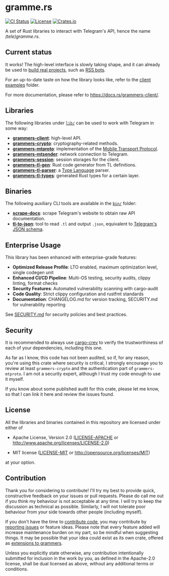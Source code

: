 # gramme.rs

[![CI Status](https://github.com/Lonami/grammers/workflows/Rust/badge.svg)](https://github.com/Lonami/grammers/actions)
[![License](https://img.shields.io/badge/license-MIT%2FApache--2.0-blue.svg)](LICENSE-MIT)
[![Crates.io](https://img.shields.io/crates/v/grammers-client.svg)](https://crates.io/crates/grammers-client)

A set of Rust libraries to interact with Telegram's API, hence the name *(tele)gramme.rs*.

## Current status

It works! The high-level interface is slowly taking shape, and it can already be used to [build
real projects], such as [RSS bots].

For an up-to-date taste on how the library looks like, refer to the [client examples] folder.

For more documentation, please refer to <https://docs.rs/grammers-client/>.

## Libraries

The following libraries under [`lib/`] can be used to work with Telegram in some way:

* **[grammers-client]**: high-level API.
* **[grammers-crypto]**: cryptography-related methods.
* **[grammers-mtproto]**: implementation of the [Mobile Transport Protocol].
* **[grammers-mtsender]**: network connection to Telegram.
* **[grammers-session]**: session storages for the client.
* **[grammers-tl-gen]**: Rust code generator from TL definitions.
* **[grammers-tl-parser]**: a [Type Language] parser.
* **[grammers-tl-types]**: generated Rust types for a certain layer.

## Binaries

The following auxiliary CLI tools are available in the [`bin/`] folder:

* **[scrape-docs]**: scrape Telegram's website to obtain raw API documentation.
* **[tl-to-json]**: tool to read `.tl` and output `.json`, equivalent to
  [Telegram's JSON schema][tl-json].

## Enterprise Usage

This library has been enhanced with enterprise-grade features:

* **Optimized Release Profile**: LTO enabled, maximum optimization level, single codegen unit
* **Enhanced CI/CD Pipeline**: Multi-OS testing, security audits, clippy linting, format checks
* **Security Features**: Automated vulnerability scanning with cargo-audit
* **Code Quality**: Strict clippy configuration and rustfmt standards
* **Documentation**: CHANGELOG.md for version tracking, SECURITY.md for vulnerability reporting

See [SECURITY.md](SECURITY.md) for security policies and best practices.

## Security

It is recommended to always use [cargo-crev] to verify the trustworthiness of each of your
dependencies, including this one.

As far as I know, this code has not been audited, so if, for any reason, you're using this crate
where security is critical, I strongly encourage you to review at least `grammers-crypto` and the
authentication part of `grammers-mtproto`. I am not a security expert, although I trust my code
enough to use it myself.

If you know about some published audit for this crate, please let me know, so that I can link it
here and review the issues found.

## License

All the libraries and binaries contained in this repository are licensed under either of

* Apache License, Version 2.0 ([LICENSE-APACHE] or
  http://www.apache.org/licenses/LICENSE-2.0)

* MIT license ([LICENSE-MIT] or http://opensource.org/licenses/MIT)

at your option.

## Contribution

Thank you for considering to contribute! I'll try my best to provide quick, constructive feedback
on your issues or pull requests. Please do call me out if you think my behaviour is not acceptable
at any time. I will try to keep the discussion as technical as possible. Similarly, I will not
tolerate poor behaviour from your side towards other people (including myself).

If you don't have the time to [contribute code], you may contribute by [reporting issues] or
feature ideas. Please note that every feature added will increase maintenance burden on my part,
so be mindful when suggesting things. It may be possible that your idea could exist as its own
crate, offered as [extensions to grammers].

Unless you explicitly state otherwise, any contribution intentionally submitted
for inclusion in the work by you, as defined in the Apache-2.0 license, shall be
dual licensed as above, without any additional terms or conditions.

[build real projects]: https://github.com/Lonami/grammers/wiki/Real-world-projects
[RSS bots]: https://github.com/Lonami/srsrssrsbot
[client examples]: lib/grammers-client/examples
[Mobile Transport Protocol]: https://core.telegram.org/mtproto
[Type Language]: https://core.telegram.org/mtproto/TL
[`lib/`]: lib/
[grammers-client]: lib/grammers-client/
[grammers-crypto]: lib/grammers-crypto/
[grammers-mtproto]: lib/grammers-mtproto/
[grammers-mtsender]: lib/grammers-mtsender/
[grammers-session]: lib/grammers-session/
[grammers-tl-gen]: lib/grammers-tl-gen/
[grammers-tl-parser]: lib/grammers-tl-parser/
[grammers-tl-types]: lib/grammers-tl-types/
[`bin/`]: bin/
[scrape-docs]: bin/scrape-docs/
[tl-to-json]: bin/tl-to-json/
[tl-json]: https://core.telegram.org/schema/json
[cargo-crev]: https://github.com/crev-dev/cargo-crev
[LICENSE-APACHE]: LICENSE-APACHE
[LICENSE-MIT]: LICENSE-MIT
[contribute code]: https://github.com/Lonami/grammers/compare
[reporting issues]: https://github.com/Lonami/grammers/issues/new
[extensions to grammers]: https://github.com/Lonami/grammers/wiki/Client-extensions
